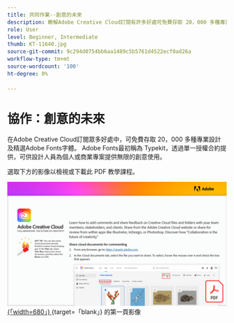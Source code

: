 ```yaml
---
title: 共同作業--創意的未來
description: 瞭解Adobe Creative Cloud訂閱有許多好處可免費存取 20，000 多種專業設計及精選的字體Adobe Fonts
role: User
level: Beginner, Intermediate
thumb: KT-11640.jpg
source-git-commit: 9c294d0754bb6aa1489c5b5761d4522ecf0ad26a
workflow-type: tm+mt
source-wordcount: '100'
ht-degree: 0%

---
```


# 協作：創意的未來

在Adobe Creative Cloud訂閱眾多好處中，可免費存取 20，000 多種專業設計及精選Adobe Fonts字體。 Adobe Fonts最初稱為 Typekit，透過單一授權合約提供，可供設計人員為個人或商業專案提供無限的創意使用。

選取下方的影像以檢視或下載此 PDF 教學課程。

[![教學課程 ](assets/Collaboration-The-Future-of-Creativity.png) {「width=680」} ](assets/Collaboration-The-Future-of-Creativity.pdf) {target=「blank」} 的第一頁影像
